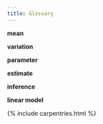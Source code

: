 ```yaml
---
title: Glossary
---
```

**mean**

**variation**

**parameter**

**estimate**

**inference**

**linear model**



{% include carpentries.html %}
